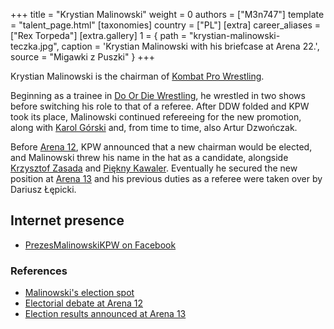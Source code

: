 +++
title = "Krystian Malinowski"
weight = 0
authors = ["M3n747"]
template = "talent_page.html"
[taxonomies]
country = ["PL"]
[extra]
career_aliases = ["Rex Torpeda"]
[extra.gallery]
1 = { path = "krystian-malinowski-teczka.jpg", caption = 'Krystian Malinowski with his briefcase at Arena 22.', source = "Migawki z Puszki" }
+++

Krystian Malinowski is the chairman of [Kombat Pro Wrestling](@/o/kpw.md).

Beginning as a trainee in [Do Or Die Wrestling](@/o/ddw.md), he wrestled in two shows before switching his role to that of a referee. After DDW folded and KPW took its place, Malinowski continued refereeing for the new promotion, along with [Karol Górski](@/w/iskra.md) and, from time to time, also Artur Dzwończak.

Before [Arena 12](e/kpw/2019-01-19-kpw-arena-12-gwiazda-polnocy.md), KPW announced that a new chairman would be elected, and Malinowski threw his name in the hat as a candidate, alongside [Krzysztof Zasada](@/w/krzysztof-zasada.md) and [Piękny Kawaler](@/w/piekny-kawaler.md).
Eventually he secured the new position at [Arena 13](@/e/kpw/2019-04-05-kpw-arena-13-capo-di-tutti-capi.md) and his previous duties as a referee were taken over by Dariusz Łępicki.

## Internet presence

* [PrezesMalinowskiKPW on Facebook](https://www.facebook.com/PrezesMalinowskiKPW/)

### References
* [Malinowski's election spot](https://www.youtube.com/watch?v=gMZ7cTC5HLo)
* [Electorial debate at Arena 12](https://www.youtube.com/watch?v=X55YrndRQeo)
* [Election results announced at Arena 13](https://www.youtube.com/watch?v=VohxgOEblPE)
